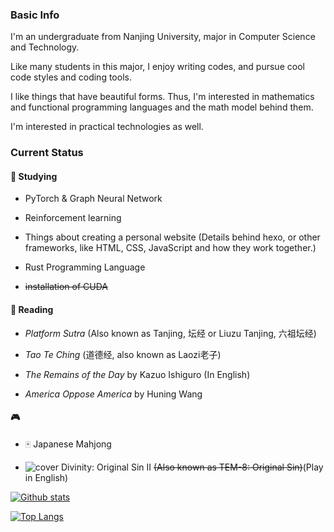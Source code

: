 ### Basic Info

I'm an undergraduate from Nanjing University, major in Computer Science and Technology.

Like many students in this major, I enjoy writing codes, and pursue cool code styles and coding tools.

I like things that have beautiful forms. Thus, I'm interested in mathematics and functional programming languages and the math model behind them.

I'm interested in practical technologies as well.

### Current Status

#### 🌱 Studying <!-- :seedling: -->

- PyTorch & Graph Neural Network

- Reinforcement learning

- Things about creating a personal website (Details behind hexo, or other frameworks, like HTML, CSS, JavaScript and how they work together.)

- Rust Programming Language

- ~~installation of CUDA~~

#### 📘 Reading <!-- :blue_book: -->

- *Platform Sutra* (Also known as Tanjing, 坛经 or Liuzu Tanjing, 六祖坛经)

- *Tao Te Ching* (道德经, also known as Laozi老子)

- *The Remains of the Day* by Kazuo Ishiguro (In English)

- *America Oppose America* by Huning Wang

#### 🎮 <!-- :video_game: -->

- 🀄 Japanese Mahjong <!-- :mahjong: -->

- ![cover](https://en.wikipedia.org/wiki/Divinity:_Original_Sin_II#/media/File:Divinity_Original_Sin_2_cover_art.jpg) Divinity: Original Sin II ~~(Also known as TEM-8: Original Sin)~~(Play in English)

<!--
**Michael1015198808/Michael1015198808** is a ✨ _special_ ✨ repository because its `README.md` (this file) appears on your GitHub profile.

Here are some ideas to get you started:

- 🔭 I’m currently working on ...
- 🌱 I’m currently learning ...
- 👯 I’m looking to collaborate on ...
- 🤔 I’m looking for help with ...
- 💬 Ask me about ...
- 📫 How to reach me: ...
- 😄 Pronouns: ...
- ⚡ Fun fact: ...
-->

[![Github stats](https://github-readme-stats.vercel.app/api?username=michael1015198808&show_icons=true&count_private=True&bg_color=30,e96443,904e95&title_color=fff&text_color=fff)](https://github.com/anuraghazra/github-readme-stats)

[![Top Langs](https://github-readme-stats.vercel.app/api/top-langs/?username=michael1015198808&langs_count=8)](https://github.com/anuraghazra/github-readme-stats)
